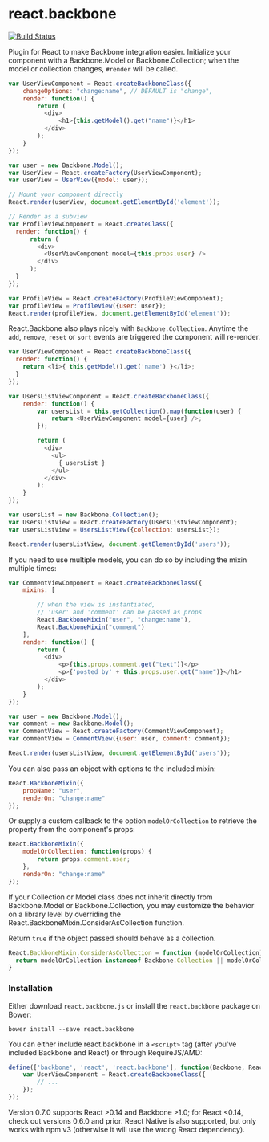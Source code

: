 react.backbone
==============

[![Build Status](https://travis-ci.org/clayallsopp/react.backbone.svg)](https://travis-ci.org/clayallsopp/react.backbone)

Plugin for React to make Backbone integration easier. Initialize your component
with a Backbone.Model or Backbone.Collection; when the model or collection
changes, `#render` will be called.

```javascript
var UserViewComponent = React.createBackboneClass({
    changeOptions: "change:name", // DEFAULT is "change",
    render: function() {
        return (
          <div>
              <h1>{this.getModel().get("name")}</h1>
          </div>
        );
    }
});

var user = new Backbone.Model();
var UserView = React.createFactory(UserViewComponent);
var userView = UserView({model: user});

// Mount your component directly
React.render(userView, document.getElementById('element'));

// Render as a subview
var ProfileViewComponent = React.createClass({
  render: function() {
      return (
        <div>
          <UserViewComponent model={this.props.user} />
        </div>
      );
  }
});

var ProfileView = React.createFactory(ProfileViewComponent);
var profileView = ProfileView({user: user});
React.render(profileView, document.getElementById('element'));
```

React.Backbone also plays nicely with `Backbone.Collection`. Anytime the `add`,
`remove`, `reset` or `sort` events are triggered the component will re-render.

```javascript
var UserViewComponent = React.createBackboneClass({
  render: function() {
    return <li>{ this.getModel().get('name') }</li>;
  }
});

var UsersListViewComponent = React.createBackboneClass({
    render: function() {
        var usersList = this.getCollection().map(function(user) {
            return <UserViewComponent model={user} />;
        });

        return (
          <div>
            <ul>
              { usersList }
            </ul>
          </div>
        );
    }
});

var usersList = new Backbone.Collection();
var UsersListView = React.createFactory(UsersListViewComponent);
var usersListView = UsersListView({collection: usersList});

React.render(usersListView, document.getElementById('users'));
```

If you need to use multiple models, you can do so by including the mixin
multiple times:

```javascript
var CommentViewComponent = React.createBackboneClass({
    mixins: [

        // when the view is instantiated,
        // 'user' and 'comment' can be passed as props
        React.BackboneMixin("user", "change:name"),
        React.BackboneMixin("comment")
    ],
    render: function() {
        return (
          <div>
              <p>{this.props.comment.get("text")}</p>
              <p>{'posted by' + this.props.user.get("name")}</h1>
          </div>
        );
    }
});

var user = new Backbone.Model();
var comment = new Backbone.Model();
var CommentView = React.createFactory(CommentViewComponent);
var commentView = CommentView({user: user, comment: comment});

React.render(usersListView, document.getElementById('users'));
```

You can also pass an object with options to the included mixin:

```javascript
React.BackboneMixin({
    propName: "user",
    renderOn: "change:name"
});
```

Or supply a custom callback to the option `modelOrCollection` to retrieve the
property from the component's props:

```javascript
React.BackboneMixin({
    modelOrCollection: function(props) {
        return props.comment.user;
    },
    renderOn: "change:name"
});
```

If your Collection or Model class does not inherit directly from Backbone.Model
or Backbone.Collection, you may customize the behavior on a library level by
overriding the React.BackboneMixin.ConsiderAsCollection function.

Return `true` if the object passed should behave as a collection.

```javascript
React.BackboneMixin.ConsiderAsCollection = function (modelOrCollection) {
  return modelOrCollection instanceof Backbone.Collection || modelOrCollection instanceof MyCustomCollection;
}
```

### Installation

Either download `react.backbone.js` or install the `react.backbone` package on
Bower:

```
bower install --save react.backbone
```

You can either include react.backbone in a `<script>` tag (after you've
included Backbone and React) or through RequireJS/AMD:

```javascript
define(['backbone', 'react', 'react.backbone'], function(Backbone, React) {
    var UserViewComponent = React.createBackboneClass({
        // ...
    });
});
```

Version 0.7.0 supports React >0.14 and Backbone >1.0; for React <0.14, check out versions 0.6.0 and prior.
React Native is also supported, but only works with npm v3 (otherwise it will use the wrong React dependency).

